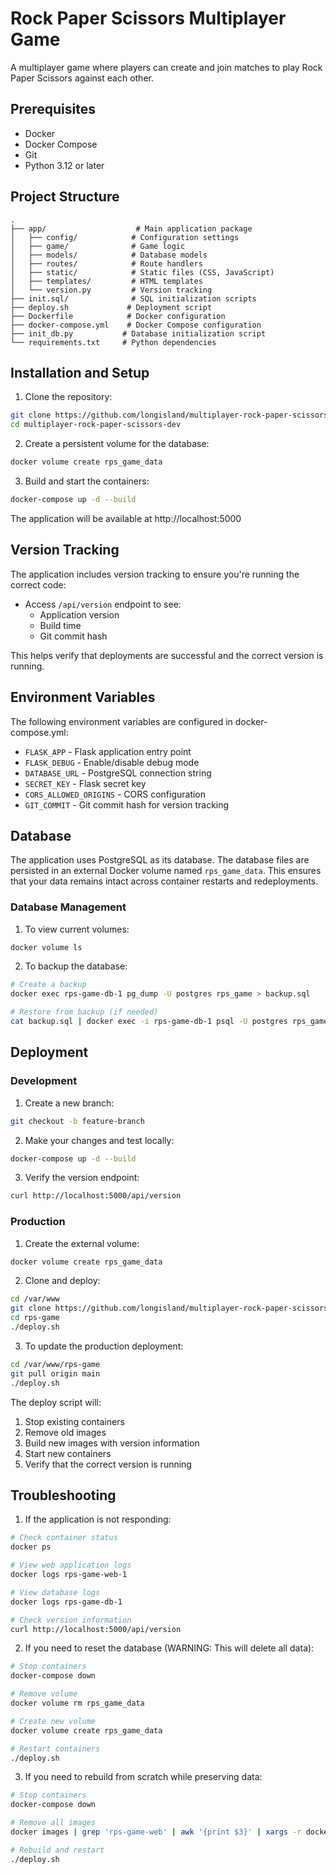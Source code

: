 # Rock Paper Scissors Multiplayer Game

A multiplayer game where players can create and join matches to play Rock Paper Scissors against each other.

## Prerequisites

- Docker
- Docker Compose
- Git
- Python 3.12 or later

## Project Structure

```
.
├── app/                    # Main application package
│   ├── config/            # Configuration settings
│   ├── game/              # Game logic
│   ├── models/            # Database models
│   ├── routes/            # Route handlers
│   ├── static/            # Static files (CSS, JavaScript)
│   ├── templates/         # HTML templates
│   └── version.py         # Version tracking
├── init.sql/              # SQL initialization scripts
├── deploy.sh             # Deployment script
├── Dockerfile            # Docker configuration
├── docker-compose.yml    # Docker Compose configuration
├── init_db.py           # Database initialization script
└── requirements.txt     # Python dependencies
```

## Installation and Setup

1. Clone the repository:
```bash
git clone https://github.com/longisland/multiplayer-rock-paper-scissors-dev.git
cd multiplayer-rock-paper-scissors-dev
```

2. Create a persistent volume for the database:
```bash
docker volume create rps_game_data
```

3. Build and start the containers:
```bash
docker-compose up -d --build
```

The application will be available at http://localhost:5000

## Version Tracking

The application includes version tracking to ensure you're running the correct code:

- Access `/api/version` endpoint to see:
  - Application version
  - Build time
  - Git commit hash

This helps verify that deployments are successful and the correct version is running.

## Environment Variables

The following environment variables are configured in docker-compose.yml:

- `FLASK_APP` - Flask application entry point
- `FLASK_DEBUG` - Enable/disable debug mode
- `DATABASE_URL` - PostgreSQL connection string
- `SECRET_KEY` - Flask secret key
- `CORS_ALLOWED_ORIGINS` - CORS configuration
- `GIT_COMMIT` - Git commit hash for version tracking

## Database

The application uses PostgreSQL as its database. The database files are persisted in an external Docker volume named `rps_game_data`. This ensures that your data remains intact across container restarts and redeployments.

### Database Management

1. To view current volumes:
```bash
docker volume ls
```

2. To backup the database:
```bash
# Create a backup
docker exec rps-game-db-1 pg_dump -U postgres rps_game > backup.sql

# Restore from backup (if needed)
cat backup.sql | docker exec -i rps-game-db-1 psql -U postgres rps_game
```

## Deployment

### Development

1. Create a new branch:
```bash
git checkout -b feature-branch
```

2. Make your changes and test locally:
```bash
docker-compose up -d --build
```

3. Verify the version endpoint:
```bash
curl http://localhost:5000/api/version
```

### Production

1. Create the external volume:
```bash
docker volume create rps_game_data
```

2. Clone and deploy:
```bash
cd /var/www
git clone https://github.com/longisland/multiplayer-rock-paper-scissors-dev.git rps-game
cd rps-game
./deploy.sh
```

3. To update the production deployment:
```bash
cd /var/www/rps-game
git pull origin main
./deploy.sh
```

The deploy script will:
1. Stop existing containers
2. Remove old images
3. Build new images with version information
4. Start new containers
5. Verify that the correct version is running

## Troubleshooting

1. If the application is not responding:
```bash
# Check container status
docker ps

# View web application logs
docker logs rps-game-web-1

# View database logs
docker logs rps-game-db-1

# Check version information
curl http://localhost:5000/api/version
```

2. If you need to reset the database (WARNING: This will delete all data):
```bash
# Stop containers
docker-compose down

# Remove volume
docker volume rm rps_game_data

# Create new volume
docker volume create rps_game_data

# Restart containers
./deploy.sh
```

3. If you need to rebuild from scratch while preserving data:
```bash
# Stop containers
docker-compose down

# Remove all images
docker images | grep 'rps-game-web' | awk '{print $3}' | xargs -r docker rmi -f

# Rebuild and restart
./deploy.sh
```
